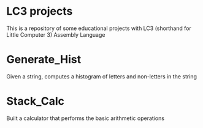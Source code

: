 # LC3 projects
This is a repository of some educational projects with LC3 (shorthand for Little Computer 3) Assembly Language

# Generate_Hist 
Given a string, computes a histogram of letters and non-letters in the string

# Stack_Calc
Built a calculator that performs the basic arithmetic operations
